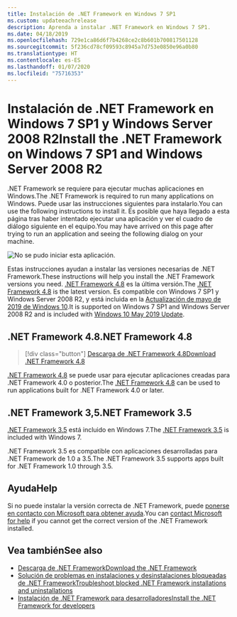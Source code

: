 ```yaml
---
title: Instalación de .NET Framework en Windows 7 SP1
ms.custom: updateeachrelease
description: Aprenda a instalar .NET Framework en Windows 7 SP1.
ms.date: 04/18/2019
ms.openlocfilehash: 729e1ca86d6f7b4268ce2c8b601b700817501128
ms.sourcegitcommit: 5f236cd78cf09593c8945a7d753e0850e96a0b80
ms.translationtype: HT
ms.contentlocale: es-ES
ms.lasthandoff: 01/07/2020
ms.locfileid: "75716353"
---
```

# <a name="install-the-net-framework-on-windows-7-sp1-and-windows-server-2008-r2"></a><span data-ttu-id="86f27-103">Instalación de .NET Framework en Windows 7 SP1 y Windows Server 2008 R2</span><span class="sxs-lookup"><span data-stu-id="86f27-103">Install the .NET Framework on Windows 7 SP1 and Windows Server 2008 R2</span></span>

<span data-ttu-id="86f27-104">.NET Framework se requiere para ejecutar muchas aplicaciones en Windows.</span><span class="sxs-lookup"><span data-stu-id="86f27-104">The .NET Framework is required to run many applications on Windows.</span></span> <span data-ttu-id="86f27-105">Puede usar las instrucciones siguientes para instalarlo.</span><span class="sxs-lookup"><span data-stu-id="86f27-105">You can use the following instructions to install it.</span></span> <span data-ttu-id="86f27-106">Es posible que haya llegado a esta página tras haber intentado ejecutar una aplicación y ver el cuadro de diálogo siguiente en el equipo.</span><span class="sxs-lookup"><span data-stu-id="86f27-106">You may have arrived on this page after trying to run an application and seeing the following dialog on your machine.</span></span>

![No se pudo iniciar esta aplicación.](./media/this-application-could-not-be-started.png)

<span data-ttu-id="86f27-108">Estas instrucciones ayudan a instalar las versiones necesarias de .NET Framework.</span><span class="sxs-lookup"><span data-stu-id="86f27-108">These instructions will help you install the .NET Framework versions you need.</span></span> <span data-ttu-id="86f27-109">[.NET Framework 4.8](https://github.com/Microsoft/dotnet/tree/master/releases/net48) es la última versión.</span><span class="sxs-lookup"><span data-stu-id="86f27-109">The [.NET Framework 4.8](https://github.com/Microsoft/dotnet/tree/master/releases/net48) is the latest version.</span></span> <span data-ttu-id="86f27-110">Es compatible con Windows 7 SP1 y Windows Server 2008 R2, y está incluida en la [Actualización de mayo de 2019 de Windows 10](https://support.microsoft.com/help/4028685/windows-10-get-the-update).</span><span class="sxs-lookup"><span data-stu-id="86f27-110">It is supported on Windows 7 SP1 and Windows Server 2008 R2 and is included with [Windows 10 May 2019 Update](https://support.microsoft.com/help/4028685/windows-10-get-the-update).</span></span>

## <a name="net-framework-48"></a><span data-ttu-id="86f27-111">.NET Framework 4.8</span><span class="sxs-lookup"><span data-stu-id="86f27-111">.NET Framework 4.8</span></span>

> [!div class="button"]
> [<span data-ttu-id="86f27-112">Descarga de .NET Framework 4.8</span><span class="sxs-lookup"><span data-stu-id="86f27-112">Download .NET Framework 4.8</span></span>](https://dotnet.microsoft.com/download/dotnet-framework/net48)

<span data-ttu-id="86f27-113">[.NET Framework 4.8](https://github.com/Microsoft/dotnet/tree/master/releases/net48) se puede usar para ejecutar aplicaciones creadas para .NET Framework 4.0 o posterior.</span><span class="sxs-lookup"><span data-stu-id="86f27-113">The [.NET Framework 4.8](https://github.com/Microsoft/dotnet/tree/master/releases/net48) can be used to run applications built for .NET Framework 4.0 or later.</span></span>

## <a name="net-framework-35"></a><span data-ttu-id="86f27-114">.NET Framework 3,5</span><span class="sxs-lookup"><span data-stu-id="86f27-114">.NET Framework 3.5</span></span>

<span data-ttu-id="86f27-115">[.NET Framework 3.5](https://www.microsoft.com/download/details.aspx?id=21) está incluido en Windows 7.</span><span class="sxs-lookup"><span data-stu-id="86f27-115">The [.NET Framework 3.5](https://www.microsoft.com/download/details.aspx?id=21) is included with Windows 7.</span></span>

<span data-ttu-id="86f27-116">.NET Framework 3.5 es compatible con aplicaciones desarrolladas para .NET Framework de 1.0 a 3.5.</span><span class="sxs-lookup"><span data-stu-id="86f27-116">The .NET Framework 3.5 supports apps built for .NET Framework 1.0 through 3.5.</span></span>

## <a name="help"></a><span data-ttu-id="86f27-117">Ayuda</span><span class="sxs-lookup"><span data-stu-id="86f27-117">Help</span></span>

<span data-ttu-id="86f27-118">Si no puede instalar la versión correcta de .NET Framework, puede [ponerse en contacto con Microsoft para obtener ayuda](mailto:dotnet-install-help@service.microsoft.com?subject=Install-Help).</span><span class="sxs-lookup"><span data-stu-id="86f27-118">You can [contact Microsoft for help](mailto:dotnet-install-help@service.microsoft.com?subject=Install-Help) if you cannot get the correct version of the .NET Framework installed.</span></span>

## <a name="see-also"></a><span data-ttu-id="86f27-119">Vea también</span><span class="sxs-lookup"><span data-stu-id="86f27-119">See also</span></span>

- [<span data-ttu-id="86f27-120">Descarga de .NET Framework</span><span class="sxs-lookup"><span data-stu-id="86f27-120">Download the .NET Framework</span></span>](https://dotnet.microsoft.com/download)
- [<span data-ttu-id="86f27-121">Solución de problemas en instalaciones y desinstalaciones bloqueadas de .NET Framework</span><span class="sxs-lookup"><span data-stu-id="86f27-121">Troubleshoot blocked .NET Framework installations and uninstallations</span></span>](troubleshoot-blocked-installations-and-uninstallations.md)
- [<span data-ttu-id="86f27-122">Instalación de .NET Framework para desarrolladores</span><span class="sxs-lookup"><span data-stu-id="86f27-122">Install the .NET Framework for developers</span></span>](guide-for-developers.md)
